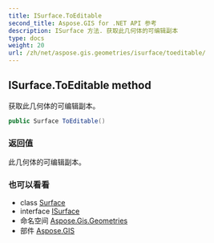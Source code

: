 ```yaml
---
title: ISurface.ToEditable
second_title: Aspose.GIS for .NET API 参考
description: ISurface 方法. 获取此几何体的可编辑副本
type: docs
weight: 20
url: /zh/net/aspose.gis.geometries/isurface/toeditable/
---
```

## ISurface.ToEditable method

获取此几何体的可编辑副本。

```csharp
public Surface ToEditable()
```

### 返回值

此几何体的可编辑副本。

### 也可以看看

* class [Surface](../../surface/)
* interface [ISurface](../)
* 命名空间 [Aspose.Gis.Geometries](../../isurface/)
* 部件 [Aspose.GIS](../../../)


